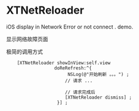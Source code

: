 # XTNetReloader
iOS display in Network Error or not connect .  demo.

显示网络故障页面

极简的调用方式
```
    [XTNetReloader showInView:self.view
                  doReRefresh:^{
                       NSLog(@"开始刷新 。。。") ;
                      // 请求 ...
                      
                      // 请求完成后
                      [XTNetReloader dismiss] ;
                   }] ;
```

